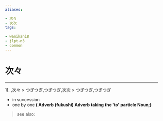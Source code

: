 ```yaml
---
aliases:
    
- 次々
- 次次
tags:
    
- wanikani8
- jlpt-n3
- common
---
```


# 次々
---
1).
,次々 > つぎつぎ,つぎつぎ,次次 > つぎつぎ,つぎつぎ

- in succession
- one by one
**( Adverb (fukushi) Adverb taking the 'to' particle Noun;)**
> see also: 
            